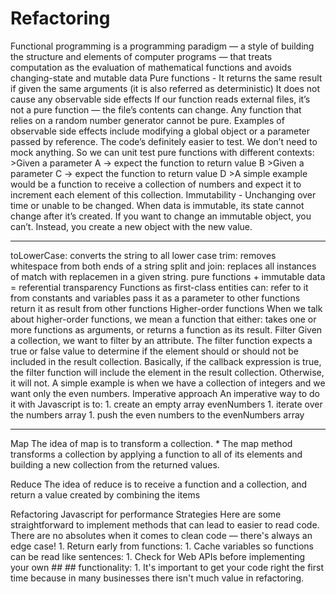 # Refactoring
Functional programming is a programming paradigm — a style of building the structure and elements of computer programs — that treats computation as the evaluation of mathematical functions and avoids changing-state and mutable data
Pure functions -
It returns the same result if given the same arguments (it is also referred as deterministic)
It does not cause any observable side effects
If our function reads external files, it’s not a pure function — the file’s contents can change.
Any function that relies on a random number generator cannot be pure.
Examples of observable side effects include modifying a global object or a parameter passed by reference.
The code’s definitely easier to test. We don’t need to mock anything. So we can unit test pure functions with different contexts: >Given a parameter A → expect the function to return value B >Given a parameter C → expect the function to return value D >A simple example would be a function to receive a collection of numbers and expect it to increment each element of this collection.
Immutability - Unchanging over time or unable to be changed.
When data is immutable, its state cannot change after it’s created. If you want to change an immutable object, you can’t. Instead, you create a new object with the new value.
_________
toLowerCase: converts the string to all lower case
trim: removes whitespace from both ends of a string
split and join: replaces all instances of match with replacemen in a given string.
pure functions + immutable data = referential transparency
Functions as first-class entities can:
refer to it from constants and variables
pass it as a parameter to other functions
return it as result from other functions
Higher-order functions
When we talk about higher-order functions, we mean a function that either:
takes one or more functions as arguments, or returns a function as its result.
Filter
Given a collection, we want to filter by an attribute. The filter function expects a true or false value to determine if the element should or should not be included in the result collection. Basically, if the callback expression is true, the filter function will include the element in the result collection. Otherwise, it will not.
A simple example is when we have a collection of integers and we want only the even numbers.
Imperative approach
An imperative way to do it with Javascript is to: 1. create an empty array evenNumbers 1. iterate over the numbers array 1. push the even numbers to the evenNumbers array
_____________
Map
The idea of map is to transform a collection. * The map method transforms a collection by applying a function to all of its elements and building a new collection from the returned values.

Reduce
The idea of reduce is to receive a function and a collection, and return a value created by combining the items

Refactoring Javascript for performance
Strategies
Here are some straightforward to implement methods that can lead to easier to read code. There are no absolutes when it comes to clean code — there's always an edge case! 1. Return early from functions: 1. Cache variables so functions can be read like sentences: 1. Check for Web APIs before implementing your own ## ## functionality: 1. It's important to get your code right the first time because in many businesses there isn't much value in refactoring.